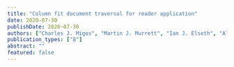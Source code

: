 ```yaml
---
title: "Column fit document traversal for reader application"
date: 2020-07-30
publishDate: 2020-07-30
authors: ["Charles J. Migos", "Martin J. Murrett", "Ian J. Elseth", "Allison M. Styer", "Jacob Refstrup", "Alastair K. Fettes", "Gregory C. Langmead"]
publication_types: ["8"]
abstract: ""
featured: false
---
```


